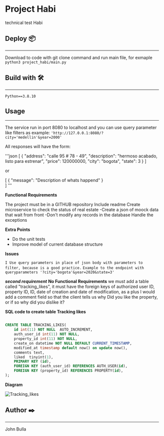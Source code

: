 # Project Habi
technical test Habi


## Deploy 📦
--------------------------------------------
Download to code with git clone command and run main file, for exmaple  `python3 project_habi/main.py`

## Build with  🛠️
--------------------------------------------
`Python==3.8.10`

## Usage
--------------------------------------------
The service run in port 8080 to localhost and you can  use query parameter like filters as example:
`'http://127.0.0.1:8080/?city='medellin'&year=2000'`


All responses will have the form:

'''json
[
    {
        "address": "calle 95 # 78 - 49", "description": "hermoso acabado, listo para estrenar", "price": 120000000, "city": "bogota", "state": 3
        }
]

or

[
     {
         "message": "Description of whats happend"
         }  
]
'''

**Functional Requirements**

The project must be in a GITHUB repository
Include readme
Create microservice to check the status of real estate
   -Create a json  of moock data that wait from front
   -Don't modify any records in the database
Handle the exceptions

**Extra Points**

- Do the unit tests
- Improve model of current database structure



**Issues**

`I Use query parameters in place of json body with parameters to filter, because is a good practice.`
`Example to the endpoint with queryparameters
'?city='bogota'&year=2020&state=3'`


***second requirement***
**No Functional Requirements**
we must add a table called "tracking_likes", it must have the foreign keys of authorized user ID, property ID, ID, date of creation and date of modification, as a plus I would add a comment field so that the client tells us why Did you like the property, or if so why did you dislike it?

**SQL code to create table Tracking likes**

~~~~sql

CREATE TABLE TRACKING_LIKES(
    id int(11) NOT NULL  AUTO_INCREMENT,
    auth_user_id int(11) NOT NULL,
    property_id int(11) NOT NULL,
    create_on datetime NOT NULL DEFAULT CURRENT_TIMESTAMP,
    modified_at timestamp default now() on update now(),
    comments text,
    liked  tinyint(1),
    PRIMARY KEY (id),
    FOREIGN KEY (auth_user_id) REFERENCES AUTH_USER(id),
    FOREIGN KEY (property_id) REFERENCES PROPERTY(id),
);
~~~~


**Diagram**


![Tracking_likes](https://user-images.githubusercontent.com/30079428/152918003-d408d2b0-e71f-4707-a7ce-2c0c7e1fc5d7.jpg)


## Author ✒️
------------------------------------------
John Bulla 



